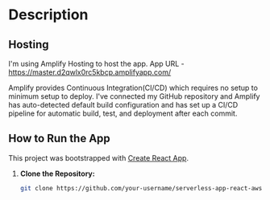# Description

## Hosting 

I'm using Amplify Hosting to host the app. App URL - https://master.d2qwlx0rc5kbcp.amplifyapp.com/ 

Amplify provides Continuous Integration(CI/CD) which requires no setup to minimum setup to deploy. I've connected my GitHub repository and Amplify has auto-detected default build configuration and has set up a CI/CD pipeline for automatic build, test, and deployment after each commit. 

## How to Run the App

This project was bootstrapped with [Create React App](https://github.com/facebook/create-react-app).

1. **Clone the Repository:**
   ```bash
   git clone https://github.com/your-username/serverless-app-react-aws.git
   ```








